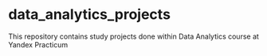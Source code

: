 # data_analytics_projects
This repository contains study projects done within Data Analytics course at Yandex Practicum

